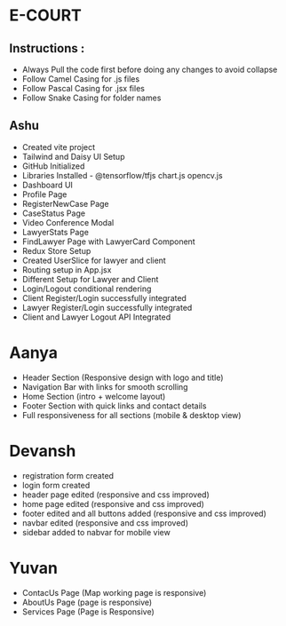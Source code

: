# E-COURT

## Instructions :

- Always Pull the code first before doing any changes to avoid collapse
- Follow Camel Casing for .js files
- Follow Pascal Casing for .jsx files
- Follow Snake Casing for folder names

## Ashu

- Created vite project
- Tailwind and Daisy UI Setup
- GitHub Initialized
- Libraries Installed - @tensorflow/tfjs chart.js opencv.js
- Dashboard UI
- Profile Page
- RegisterNewCase Page
- CaseStatus Page
- Video Conference Modal
- LawyerStats Page
- FindLawyer Page with LawyerCard Component
- Redux Store Setup
- Created UserSlice for lawyer and client
- Routing setup in App.jsx
- Different Setup for Lawyer and Client
- Login/Logout conditional rendering
- Client Register/Login successfully integrated
- Lawyer Register/Login successfully integrated
- Client and Lawyer Logout API Integrated

# Aanya

- Header Section (Responsive design with logo and title)
- Navigation Bar with links for smooth scrolling
- Home Section (intro + welcome layout)
- Footer Section with quick links and contact details
- Full responsiveness for all sections (mobile & desktop view)

# Devansh

- registration form created
- login form created
- header page edited (responsive and css improved)
- home page edited (responsive and css improved)
- footer edited and all buttons added (responsive and css improved)
- navbar edited (responsive and css improved)
- sidebar added to nabvar for mobile view

# Yuvan

- ContacUs Page (Map working page is responsive)
- AboutUs Page (page is responsive)
- Services Page (Page is Responsive)
